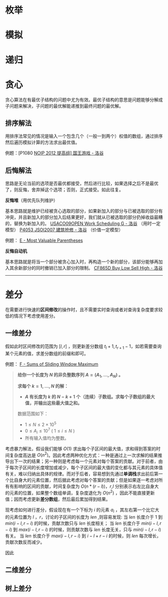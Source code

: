 # 枚举

# 模拟

# 递归

# 贪心

贪心算法在有最优子结构的问题中尤为有效。最优子结构的意思是问题能够分解成子问题来解决，子问题的最优解能递推到最终问题的最优解。

## 排序解法

用排序法常见的情况是输入一个包含几个（一般一到两个）权值的数组，通过排序然后遍历模拟计算的方法求出最优值。

例题：[P1080 [NOIP 2012 提高组\] 国王游戏 - 洛谷](https://www.luogu.com.cn/problem/P1080)

## 后悔解法

思路是无论当前的选项是否最优都接受，然后进行比较，如果选择之后不是最优了，则反悔，舍弃掉这个选项；否则，正式接受。如此往复。

**反悔堆**（用优先队列维护）

基本思路就是维护已经被贪心选取的部分，如果新加入的部分与已被选取的部分有冲突，并且新加入的部分加入后结果更好，我们就从已被选取的部分扔掉收益最糟的，替换为新加入的。
[USACO09OPEN Work Scheduling G - 洛谷](https://www.luogu.com.cn/problem/P2949) （用时一定模型）
[P4053 JSOI2007 建筑抢修 - 洛谷](https://www.luogu.com.cn/problem/P4053) （价值一定模型）

例题：
[E - Most Valuable Parentheses](https://atcoder.jp/contests/abc407/tasks/abc407_e)

**反悔自动机**

基本思路就是将当一个部分被贪心加入时，再构造一个新的部分，该部分能够再加入其余新部分的同时撤销已加入部分的限制。
[CF865D Buy Low Sell High - 洛谷](https://www.luogu.com.cn/problem/CF865D)

---

# 差分

在需要进行快速的**区间修改**的操作时，且不需要实时查询或者对查询复杂度要求较低的情况下考虑使用差分。

## 一维差分

假如此时区间修改的范围为 $[l,r]$ ，则更新差分数组 $t_l+1,t_{r+1}-1$，如若需要查询某个元素的值，求差分数组的前缀和即可。

例题：
[F - Sums of Sliding Window Maximum](https://atcoder.jp/contests/abc407/tasks/abc407_f)

>**给你一个长度为 $N$ 的非负整数序列 $A = (A_1,\dots,A_N)$ 。**
>
>**求每个 $k = 1,\dots,N$ 的解：**
>
>- **$A$ 有长度为 $k$ 的 $N-k+1$ 个（连续）子数组。求每个子数组的最大值，并输出这些最大值之和。**
>
>数据范围如下：
>
>- $1 \le N \le 2 \times 10^{5}$
>- $0 \le A_i \le 10^{7}$ ( $1 \le i \le N$ )
>- 所有输入值均为整数。

考虑暴力解法，假设我们能够 $O(1)$ 求出每个子区间的最大值，求和得到答案的时间复杂度高达是 $O(n^2)$。因此考虑两种优化方式：一种是通过上一次求解的结果推导出下一次的结果；另一种则是考虑每一个元素对每个答案的贡献。对于前者，由于每次子区间的长度增加或减少，每个子区间的最大值的变化都与其元素的具体值有关，难以归纳出具体的规律。而对于后者，容易想到先通过**单调栈**求出前后第一个比自身大的元素位置，然后据此考虑对每个答案的贡献；但是如果逐一考虑对所有有影响的区间的贡献，时间复杂度为 $O(n*(r-l))$，$r$,$l$ 分别表示右左比自身大的元素的位置，如果整个数组单调，复杂度退化为 $O(n^2)$ ，因此不能直接更新值；因而考虑更新**差分数组**，然后最后累加得到结果。

现考虑如何进行差分，假设现在有一个下标为 $i$ 的元素 $a_i$ ，其左右第一个比它大的元素位置为 $l$ ，$r$，讨论的子区间的长度为 $len$ ,则容易发现:
当 $len$ 长度介于 $1$ 到 $min(i-l,r-i)$ 的时候，贡献次数只与 $len$ 长度相关；
当 $len$ 长度介于 $min(i-l,r-i)$ 到 $max(i-l,r-i)$ 的时候，则贡献次数与 $len$ 长度无关，只与 $min(i-l,r-i)$ 有关。
当 $len$ 长度介于 $max(i-l,r-i)$ 到 $i-l+r-i$ 的时候，则 $len$ 每次增长，贡献次数反而减少。

因此

## 二维差分

## 树上差分



























